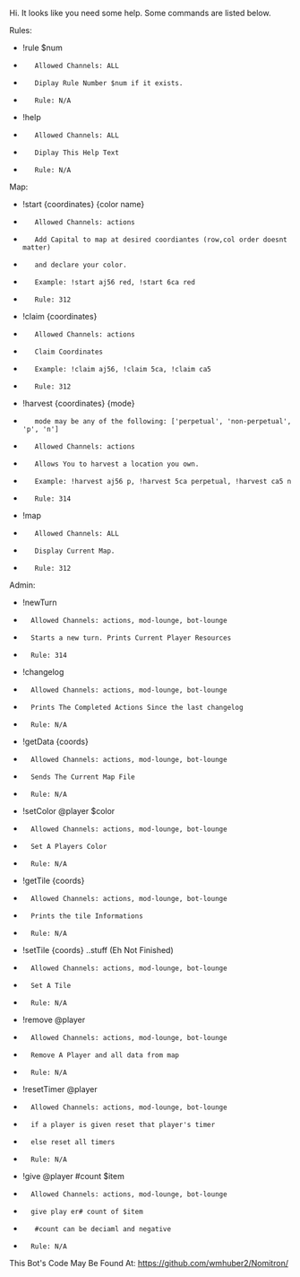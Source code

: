 Hi. It looks like you need some help. Some commands are listed below.


Rules:
-   !rule $num  
+        Allowed Channels: ALL            
+        Diplay Rule Number $num if it exists.
+        Rule: N/A
-   !help
+        Allowed Channels: ALL            
+        Diplay This Help Text
+        Rule: N/A

Map:
-    !start {coordinates} {color name} 
+        Allowed Channels: actions
+        Add Capital to map at desired coordiantes (row,col order doesnt matter)
+        and declare your color.
+        Example: !start aj56 red, !start 6ca red
+        Rule: 312
-    !claim {coordinates} 
+        Allowed Channels: actions
+        Claim Coordinates
+        Example: !claim aj56, !claim 5ca, !claim ca5
+        Rule: 312
-    !harvest {coordinates} {mode}
+        mode may be any of the following: ['perpetual', 'non-perpetual', 'p', 'n']
+        Allowed Channels: actions
+        Allows You to harvest a location you own.
+        Example: !harvest aj56 p, !harvest 5ca perpetual, !harvest ca5 n
+        Rule: 314
-    !map
+        Allowed Channels: ALL 
+        Display Current Map.
+        Rule: 312


Admin:
-    !newTurn
+       Allowed Channels: actions, mod-lounge, bot-lounge
+       Starts a new turn. Prints Current Player Resources
+       Rule: 314
-    !changelog
+       Allowed Channels: actions, mod-lounge, bot-lounge
+       Prints The Completed Actions Since the last changelog
+       Rule: N/A
-    !getData {coords}
+       Allowed Channels: actions, mod-lounge, bot-lounge
+       Sends The Current Map File
+       Rule: N/A
-    !setColor @player $color
+       Allowed Channels: actions, mod-lounge, bot-lounge
+       Set A Players Color
+       Rule: N/A
-    !getTile {coords}
+       Allowed Channels: actions, mod-lounge, bot-lounge
+       Prints the tile Informations
+       Rule: N/A
-    !setTile {coords} ..stuff (Eh Not Finished)
+       Allowed Channels: actions, mod-lounge, bot-lounge
+       Set A Tile
+       Rule: N/A
-    !remove @player
+       Allowed Channels: actions, mod-lounge, bot-lounge
+       Remove A Player and all data from map
+       Rule: N/A
-    !resetTimer @player
+       Allowed Channels: actions, mod-lounge, bot-lounge
+       if a player is given reset that player's timer
+       else reset all timers
+       Rule: N/A
-    !give @player #count $item
+       Allowed Channels: actions, mod-lounge, bot-lounge
+       give play er# count of $item
+        #count can be deciaml and negative
+       Rule: N/A

This Bot's Code May Be Found At:
https://github.com/wmhuber2/Nomitron/